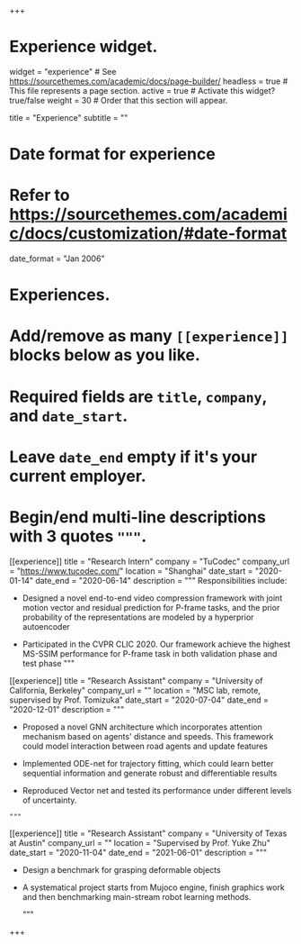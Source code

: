 +++
# Experience widget.
widget = "experience"  # See https://sourcethemes.com/academic/docs/page-builder/
headless = true  # This file represents a page section.
active = true  # Activate this widget? true/false
weight = 30  # Order that this section will appear.

title = "Experience"
subtitle = ""

# Date format for experience
#   Refer to https://sourcethemes.com/academic/docs/customization/#date-format
date_format = "Jan 2006"

# Experiences.
#   Add/remove as many `[[experience]]` blocks below as you like.
#   Required fields are `title`, `company`, and `date_start`.
#   Leave `date_end` empty if it's your current employer.
#   Begin/end multi-line descriptions with 3 quotes `"""`.
[[experience]]
  title = "Research Intern"
  company = "TuCodec"
  company_url = "https://www.tucodec.com/"
  location = "Shanghai"
  date_start = "2020-01-14"
  date_end = "2020-06-14"
  description = """
  Responsibilities include:
  * Designed a novel end-to-end video compression framework with joint motion vector and residual prediction for P-frame tasks, and the prior probability of the representations are modeled by a hyperprior autoencoder

  *  Participated in the CVPR CLIC 2020. Our framework achieve the highest MS-SSIM performance for P-frame task in both validation phase and test phase
"""

[[experience]]
  title = "Research Assistant"
  company = "University of California, Berkeley"
  company_url = ""
  location = "MSC lab, remote, supervised by Prof. Tomizuka"
  date_start = "2020-07-04"
  date_end = "2020-12-01"
  description = """
  * Proposed a novel GNN architecture which incorporates attention mechanism based on agents' distance and speeds. This framework could model interaction between road agents and update features

  * Implemented ODE-net for trajectory fitting, which could learn better sequential information and generate robust and differentiable results

  *  Reproduced Vector net and tested its performance under different levels of uncertainty.
  
    """

[[experience]]
  title = "Research Assistant"
  company = "University of Texas at Austin"
  company_url = ""
  location = "Supervised by Prof. Yuke Zhu"
  date_start = "2020-11-04"
  date_end = "2021-06-01"
  description = """

  * Design a benchmark for grasping deformable objects

  * A systematical project starts from Mujoco engine, finish graphics work and then benchmarking main-stream robot learning methods. 

    """

+++
